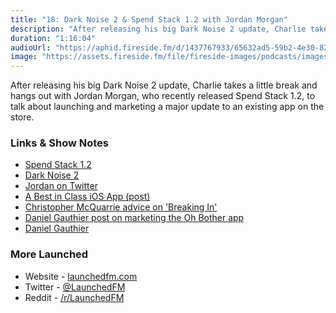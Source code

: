 ```yaml
---
title: "18: Dark Noise 2 & Spend Stack 1.2 with Jordan Morgan"
description: "After releasing his big Dark Noise 2 update, Charlie takes a little break and hangs out with Jordan Morgan, who recently released Spend Stack 1.2, to talk about launching and marketing a major update to an existing app on the store."
duration: "1:16:04"
audioUrl: "https://aphid.fireside.fm/d/1437767933/65632ad5-59b2-4e30-82d1-13845dce07dd/bdff583f-4c73-4f02-a69d-5886b9825bbc.mp3"
image: "https://assets.fireside.fm/file/fireside-images/podcasts/images/6/65632ad5-59b2-4e30-82d1-13845dce07dd/episodes/b/bdff583f-4c73-4f02-a69d-5886b9825bbc/cover.jpg"
---
```


<p>After releasing his big Dark Noise 2 update, Charlie takes a little break and hangs out with Jordan Morgan, who recently released Spend Stack 1.2, to talk about launching and marketing a major update to an existing app on the store.</p>

<h3>Links &amp; Show Notes</h3>

<ul>
<li><a href="https://www.spendstack.com/1.2-update/" rel="nofollow">Spend Stack 1.2</a></li>
<li><a href="https://charliemchapman.com/posts/2020/7/20/dark-noise-2/" rel="nofollow">Dark Noise 2</a></li>
<li><a href="https://twitter.com/jordanmorgan10" rel="nofollow">Jordan on Twitter</a></li>
<li><a href="https://www.swiftjectivec.com/a-best-in-class-app/" rel="nofollow">A Best in Class iOS App (post)</a></li>
<li><a href="https://nofilmschool.com/christopher-mcquarrie-twitter-writing-advice" rel="nofollow">Christopher McQuarrie advice on &#39;Breaking In&#39;</a></li>
<li><a href="https://danielgauthier.me/hang-on-tight/" rel="nofollow">Daniel Gauthier post on marketing the Oh Bother app</a></li>
<li><a href="https://twitter.com/danielmgauthier" rel="nofollow">Daniel Gauthier</a></li>
</ul>

<h3>More Launched</h3>

<ul>
<li>Website - <a href="https://launchedfm.com" rel="nofollow">launchedfm.com</a></li>
<li>Twitter - <a href="https://twitter.com/launchedfm" rel="nofollow">@LaunchedFM</a></li>
<li>Reddit - <a href="https://www.reddit.com/r/LaunchedFM/" rel="nofollow">/r/LaunchedFM</a></li>
</ul>
